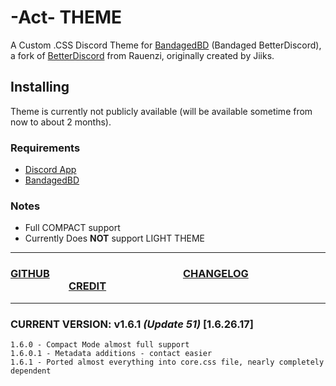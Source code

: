 # -Act- THEME

A Custom .CSS Discord Theme for [BandagedBD](https://rauenzi.github.io/BetterDiscordApp/) (Bandaged BetterDiscord), a fork of [BetterDiscord](https://github.com/Jiiks/BetterDiscordApp) from Rauenzi, originally created by Jiiks. 

## Installing
Theme is currently not publicly available (will be available sometime from now to about 2 months).

### Requirements
* [Discord App](https://discordapp.com/download/)
* [BandagedBD](https://rauenzi.github.io/BetterDiscordApp/)

### Notes
* Full COMPACT support
* Currently Does __NOT__ support LIGHT THEME

---

### [GITHUB](https://github.com/Actarr/Act/) &nbsp;  &nbsp;  &nbsp;  &nbsp;  &nbsp;  &nbsp;  &nbsp;  &nbsp;  &nbsp;  &nbsp;  &nbsp;  &nbsp;  &nbsp;  &nbsp;  &nbsp;  &nbsp;  &nbsp;  &nbsp;  &nbsp;  &nbsp;  &nbsp;  &nbsp;  &nbsp;  &nbsp;  &nbsp;  &nbsp;  &nbsp; [CHANGELOG](https://actarr.github.io/Act/text/changelog.txt) &nbsp;  &nbsp;  &nbsp;  &nbsp;  &nbsp;  &nbsp;  &nbsp;  &nbsp;  &nbsp;  &nbsp;  &nbsp;  &nbsp;  &nbsp;  &nbsp;  &nbsp;  &nbsp;  &nbsp;  &nbsp;  &nbsp;  &nbsp;  &nbsp;  &nbsp;  &nbsp; &nbsp;  &nbsp;  &nbsp;  &nbsp; [CREDIT](https://actarr.github.io/Act/text/credit.txt)

---

### CURRENT VERSION: v1.6.1 *(Update 51)* [1.6.26.17]
```
1.6.0 - Compact Mode almost full support
1.6.0.1 - Metadata additions - contact easier
1.6.1 - Ported almost everything into core.css file, nearly completely dependent
```
